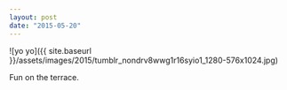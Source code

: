```yaml
---
layout: post
date: "2015-05-20"
---
```


![yo yo]({{ site.baseurl }}/assets/images/2015/tumblr_nondrv8wwg1r16syio1_1280-576x1024.jpg)

Fun on the terrace.
